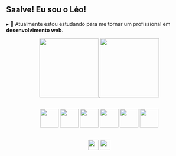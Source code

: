 ## Saalve! Eu sou o Léo!
▸ 📌 Atualmente estou estudando para me tornar um profissional em <strong>desenvolvimento web</strong>.

<div align="center">
    <a href="https://github.com/leOhsantos">
        <img height="160em" src="https://github-readme-stats.vercel.app/api?username=leOhsantos&theme=dracula"/>
        <img height="160em" src="https://github-readme-stats.vercel.app/api/top-langs/?username=leOhsantos&layout=compact&theme=dracula&langs_count=3"/>
    </a>
</div>

##

<div align="center">
<img src="https://cdn.jsdelivr.net/gh/devicons/devicon/icons/html5/html5-original.svg" height="50em">
<img src="https://cdn.jsdelivr.net/gh/devicons/devicon/icons/css3/css3-original.svg" height="50em">  
<img src="https://cdn.jsdelivr.net/gh/devicons/devicon/icons/javascript/javascript-original.svg" height="50em"> 
<img src="https://cdn.jsdelivr.net/gh/devicons/devicon/icons/bootstrap/bootstrap-original.svg" height="50em">      
<img src="https://cdn.jsdelivr.net/gh/devicons/devicon/icons/php/php-original.svg" height="50em" >
<img src="https://cdn.jsdelivr.net/gh/devicons/devicon/icons/mysql/mysql-original-wordmark.svg" height="50em">  
</div>

##

<div align="center">
<a href="mailto:leonardo.santos191004@gmail.com">
<img src="https://img.shields.io/badge/Gmail-D14836?style=for-the-badge&logo=gmail&logoColor=white" height="28em"></a>
<a href="#">
<img src="https://img.shields.io/badge/LinkedIn-0077B5?style=for-the-badge&logo=linkedin&logoColor=white" height="28em"></a>
</div>